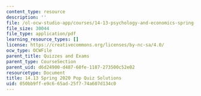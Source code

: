 ```yaml
---
content_type: resource
description: ''
file: /ol-ocw-studio-app/courses/14-13-psychology-and-economics-spring-2020/050bb9ffe9c665ad25f774a607d134c0_MIT14-13s20_popquiz_sol.pdf
file_size: 30044
file_type: application/pdf
learning_resource_types: []
license: https://creativecommons.org/licenses/by-nc-sa/4.0/
ocw_type: OCWFile
parent_title: Quizzes and Exams
parent_type: CourseSection
parent_uid: d6d24900-d487-60fe-1187-273500c52e02
resourcetype: Document
title: 14.13 Spring 2020 Pop Quiz Solutions
uid: 050bb9ff-e9c6-65ad-25f7-74a607d134c0
---
```

